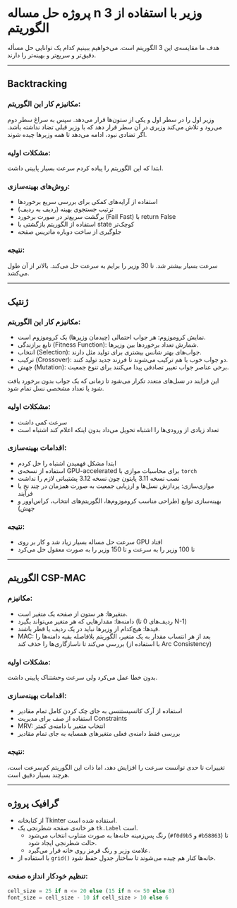 # پروژه حل مساله n وزیر با استفاده از 3 الگوریتم

هدف ما مقایسه‌ی این 3 الگوریتم است. می‌خواهیم ببینیم کدام یک توانایی حل مسأله دقیق‌تر و سریع‌تر و بهینه‌تر را دارند.

---

## Backtracking

### مکانیزم کار این الگوریتم:
وزیر اول را در سطر اول و یکی از ستون‌ها قرار می‌دهد. سپس به سراغ سطر دوم می‌رود و تلاش می‌کند وزیری در آن سطر قرار دهد که با وزیر قبلی تضاد نداشته باشد. اگر تضادی نبود، ادامه می‌دهد تا همه وزیرها چیده شوند.

### مشکلات اولیه:
ابتدا که این الگوریتم را پیاده کردم سرعت بسیار پایینی داشت.

### روش‌های بهینه‌سازی:
- استفاده از آرایه‌های کمکی برای بررسی سریع برخوردها
- ترتیب جستجوی بهینه (ردیف به ردیف)
- برگشت سریع‌تر در صورت برخورد (Fail Fast) با return False
- استفاده از الگوریتم بازگشتی با state کوچک‌تر
- جلوگیری از ساخت دوباره ماتریس صفحه

### نتیجه:
سرعت بسیار بیشتر شد. تا 30 وزیر را برایم به سرعت حل می‌کند. بالاتر از آن طول می‌کشد.

---

## ژنتیک

### مکانیزم کار این الگوریتم:
- نمایش کروموزوم: هر جواب احتمالی (چیدمان وزیرها) یک کروموزوم است.
- تابع برازندگی (Fitness Function): شمارش تعداد برخوردها بین وزیرها.
- انتخاب (Selection): جواب‌های بهتر شانس بیشتری برای تولید مثل دارند.
- ترکیب (Crossover): دو جواب خوب با هم ترکیب می‌شوند تا فرزند جدید تولید کنند.
- جهش (Mutation): برخی عناصر جواب تغییر تصادفی پیدا می‌کنند برای تنوع جمعیت.

این فرایند در نسل‌های متعدد تکرار می‌شود تا زمانی که یک جواب بدون برخورد یافت شود یا تعداد مشخصی نسل تمام شود.

### مشکلات اولیه:
- سرعت کمی داشت
- تعداد زیادی از ورودی‌ها را اشتباه تحویل می‌داد بدون اینکه اعلام کند اشتباه است

### اقدامات بهینه‌سازی:
- ابتدا مشکل فهمیدن اشتباه را حل کردم
- استفاده از نسخه‌ی GPU-accelerated برای محاسبات موازی با `torch`
- نصب نسخه 3.11 پایتون چون نسخه 3.12 پشتیبانی لازم را نداشت
- موازی‌سازی: پردازش نسل‌ها و ارزیابی جمعیت به صورت همزمان در چند نخ یا فرآیند
- بهینه‌سازی توابع (طراحی مناسب کروموزوم‌ها، الگوریتم‌های انتخاب، کراس‌اوور و جهش)

### نتیجه:
- سرعت حل مساله بسیار زیاد شد و کار بر روی GPU افتاد
- تا 100 وزیر را به سرعت و تا 150 وزیر را به صورت معقول حل می‌کرد

---

## الگوریتم CSP-MAC

### مکانیزم:
- متغیرها: هر ستون از صفحه یک متغیر است.
- دامنه‌ها: مقدارهایی که هر متغیر می‌تواند بگیرد (ردیف‌های 0 تا N-1)
- قیدها: هیچ‌کدام از وزیرها نباید در یک ردیف یا قطر باشند.
- MAC: بعد از هر انتساب مقدار به یک متغیر، الگوریتم بلافاصله بقیه دامنه‌ها را بررسی می‌کند تا ناسازگاری‌ها را حذف کند (با استفاده از Arc Consistency)

### مشکلات اولیه:
بدون خطا عمل می‌کرد ولی سرعت وحشتناک پایینی داشت.

### اقدامات بهینه‌سازی:
- استفاده از آرک کانسیستنسی به جای چک کردن کامل تمام مقادیر
- استفاده از صف برای مدیریت Constraints
- MRV: انتخاب متغیر با دامنه‌ی کمتر
- بررسی فقط دامنه‌ی فعلی متغیرهای همسایه به جای تمام مقادیر

### نتیجه:
تغییرات تا حدی توانست سرعت را افزایش دهد، اما ذات این الگوریتم کم‌سرعت است، هرچند بسیار دقیق است.

---

## گرافیک پروژه

- از کتابخانه Tkinter استفاده شده است.
- هر خانه‌ی صفحه شطرنجی یک `tk.Label` است.
  - رنگ پس‌زمینه خانه‌ها به صورت متناوب انتخاب می‌شود (`#f0d9b5` و `#b58863`) تا حالت شطرنجی ایجاد شود.
  - علامت وزیر و رنگ قرمز روی خانه قرار می‌گیرد.
- با استفاده از `grid()` خانه‌ها کنار هم چیده می‌شوند تا ساختار جدول حفظ شود.

### تنظیم خودکار اندازه صفحه:

```python
cell_size = 25 if n <= 20 else (15 if n <= 50 else 8)
font_size = cell_size - 10 if cell_size > 10 else 6
